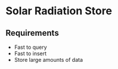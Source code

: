 # Solar Radiation Store

## Requirements

- Fast to query
- Fast to insert
- Store large amounts of data